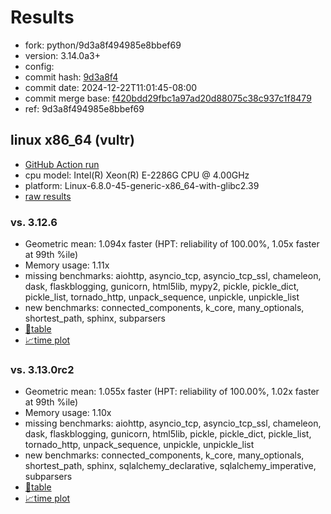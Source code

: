 # Results

- fork: python/9d3a8f494985e8bbef69
- version: 3.14.0a3+
- config: 
- commit hash: [9d3a8f4](https://github.com/python/cpython/commit/9d3a8f4)
- commit date: 2024-12-22T11:01:45-08:00
- commit merge base: [f420bdd29fbc1a97ad20d88075c38c937c1f8479](https://github.com/python/cpython/commit/f420bdd29fbc1a97ad20d88075c38c937c1f8479)
- ref: 9d3a8f494985e8bbef69

## linux x86_64 (vultr)

- [GitHub Action run](https://github.com/facebookexperimental/free-threading-benchmarking/actions/runs/12458964992)
- cpu model: Intel(R) Xeon(R) E-2286G CPU @ 4.00GHz
- platform: Linux-6.8.0-45-generic-x86_64-with-glibc2.39
- [raw results](bm-20241222-vultr-x86_64-python-9d3a8f494985e8bbef69-3.14.0a3%2B-9d3a8f4.json)

### vs. 3.12.6

- Geometric mean: 1.094x faster (HPT: reliability of 100.00%, 1.05x faster at 99th %ile)
- Memory usage: 1.11x
- missing benchmarks: aiohttp, asyncio_tcp, asyncio_tcp_ssl, chameleon, dask, flaskblogging, gunicorn, html5lib, mypy2, pickle, pickle_dict, pickle_list, tornado_http, unpack_sequence, unpickle, unpickle_list
- new benchmarks: connected_components, k_core, many_optionals, shortest_path, sphinx, subparsers
- [📄table](bm-20241222-vultr-x86_64-python-9d3a8f494985e8bbef69-3.14.0a3%2B-9d3a8f4-vs-3.12.6.md)
- [📈time plot](bm-20241222-vultr-x86_64-python-9d3a8f494985e8bbef69-3.14.0a3%2B-9d3a8f4-vs-3.12.6.svg)

### vs. 3.13.0rc2

- Geometric mean: 1.055x faster (HPT: reliability of 100.00%, 1.02x faster at 99th %ile)
- Memory usage: 1.10x
- missing benchmarks: aiohttp, asyncio_tcp, asyncio_tcp_ssl, chameleon, dask, flaskblogging, gunicorn, html5lib, pickle, pickle_dict, pickle_list, tornado_http, unpack_sequence, unpickle, unpickle_list
- new benchmarks: connected_components, k_core, many_optionals, shortest_path, sphinx, sqlalchemy_declarative, sqlalchemy_imperative, subparsers
- [📄table](bm-20241222-vultr-x86_64-python-9d3a8f494985e8bbef69-3.14.0a3%2B-9d3a8f4-vs-3.13.0rc2.md)
- [📈time plot](bm-20241222-vultr-x86_64-python-9d3a8f494985e8bbef69-3.14.0a3%2B-9d3a8f4-vs-3.13.0rc2.svg)

